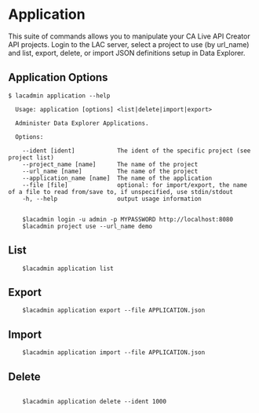 # Application

This suite of commands allows you to manipulate your CA Live API Creator API projects. Login to the LAC server, select a project to use (by url_name) and list, export, delete, or import JSON definitions setup in Data Explorer.

## Application Options
```$xslt
$ lacadmin application --help

  Usage: application [options] <list|delete|import|export>

  Administer Data Explorer Applications. 

  Options:

    --ident [ident]            The ident of the specific project (see project list)
    --project_name [name]      The name of the project
    --url_name [name]          The name of the project
    --application_name [name]  The name of the application
    --file [file]              optional: for import/export, the name of a file to read from/save to, if unspecified, use stdin/stdout
    -h, --help                 output usage information


    $lacadmin login -u admin -p MYPASSWORD http://localhost:8080
    $lacadmin project use --url_name demo
```

## List
```$xslt
    $lacadmin application list
```
## Export
````$xslt
    $lacadmin application export --file APPLICATION.json

````
##  Import
```$xslt
    $lacadmin application import --file APPLICATION.json

```
##  Delete
```$xslt

    $lacadmin application delete --ident 1000
```